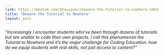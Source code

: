 ```yaml
---
link: https://medium.com/@hauspoor/beware-the-tutorial-to-nowhere-1d643f475d94
title: "Beware the Tutorial to Nowhere"
layout: post
---
```

*"Increasingly I encounter students who’ve been through dozens of tutorials but are unable to code their own projects. I call this phenomenon the Tutorial to Nowhere and it’s the major challenge for Coding Education: how do we equip students with real skills, not just access to content?"*
